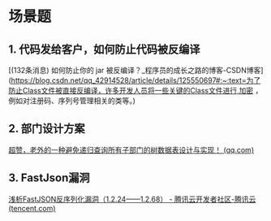 # 场景题

## 1. 代码发给客户，如何防止代码被反编译

[(132条消息) 如何防止你的 jar 被反编译？_程序员的成长之路的博客-CSDN博客](https://blog.csdn.net/qq_42914528/article/details/125550697#:~:text=为了防止Class文件被直接反编译，许多开发人员将一些关键的Class文件进行,加密 ，例如对注册码、序列号管理相关的类等。)

## 2. 部门设计方案

[超赞，老外的一种避免递归查询所有子部门的树数据表设计与实现！ (qq.com)](https://mp.weixin.qq.com/s?__biz=MzUxOTc4NjEyMw==&mid=2247530129&idx=1&sn=2e1bf2dfbada0ae96052445ed1e12860&chksm=f9f66d75ce81e4637cb40575443301888e67112e26ed04eb5f745eea691aeb9d6ae99d47692d&mpshare=1&scene=23&srcid=0404hIP3XuJh4pEHMdnBn5Gp&sharer_sharetime=1649213376912&sharer_shareid=d98dbd4ed787f5019d1233a027c61bdc#rd)

## 3. FastJson漏洞

[浅析FastJSON反序列化漏洞（1.2.24——1.2.68） - 腾讯云开发者社区-腾讯云 (tencent.com)](https://cloud.tencent.com/developer/article/1957185)

